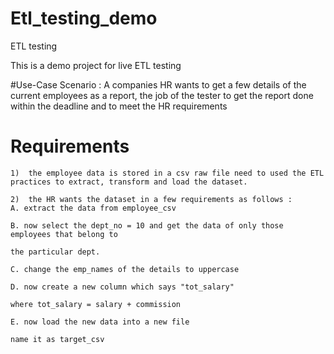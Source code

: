 # Etl_testing_demo
ETL testing 

This is a demo project for live ETL testing


#Use-Case Scenario : A companies HR wants to get a few details of the current employees as a report, the job of the tester to get the report done within the deadline and to meet the HR requirements



 # Requirements 
``` 
1)  the employee data is stored in a csv raw file need to used the ETL practices to extract, transform and load the dataset.
```                

  ```              
 2)  the HR wants the dataset in a few requirements as follows :              A. extract the data from employee_csv
                                                                              B. now select the dept_no = 10 and get the data of only those employees that belong to 
                                                                                 the particular dept.
                                                                              C. change the emp_names of the details to uppercase
                                                                              D. now create a new column which says "tot_salary"
                                                                                 where tot_salary = salary + commission
                                                                              E. now load the new data into a new file
                                                                              name it as target_csv
                                                                            
                                                                              
